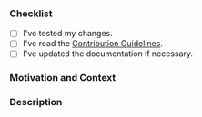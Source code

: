 <!-- Thanks for contributing to _Haptica_! Before you submit your pull request, please make sure to check the following boxes by putting an x in the [ ] -->

### Checklist
- [ ] I've tested my changes.
- [ ] I've read the [Contribution Guidelines](CONTRIBUTING.md).
- [ ] I've updated the documentation if necessary.

### Motivation and Context
<!--- Why is this change required? What problem does it solve? -->
<!--- If it fixes an open issue, please link to the issue here. -->
<!--- Please describe how you tested your changes. --->
<!-- If you are submitting a link to your app for the README, you can omit this section. -->

### Description
<!--- Describe your changes in detail. -->
